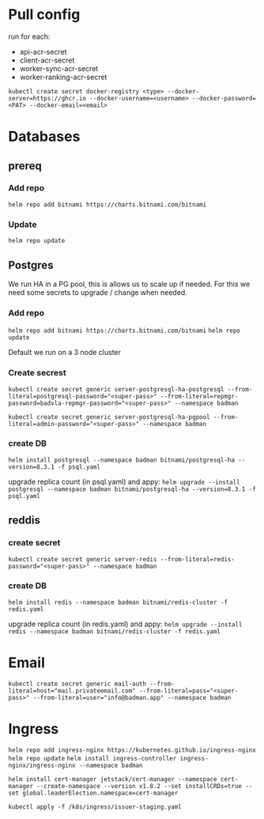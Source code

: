 # Pull config

run for each:

- api-acr-secret
- client-acr-secret
- worker-sync-acr-secret
- worker-ranking-acr-secret

`kubectl create secret docker-registry <type> --docker-server=https://ghcr.io --docker-username=<username> --docker-password=<PAT> --docker-email=<email>`

# Databases

## prereq

### Add repo

`helm repo add bitnami https://charts.bitnami.com/bitnami`

### Update

`helm repo update`

## Postgres

We run HA in a PG pool, this is allows us to scale up if needed.
For this we need some secrets to upgrade / change when needed.

### Add repo

`helm repo add bitnami https://charts.bitnami.com/bitnami`
`helm repo update`

Default we run on a 3 node cluster

### Create secrest

`kubectl create secret generic server-postgresql-ha-postgresql --from-literal=postgresql-password="<super-pass>" --from-literal=repmgr-password=badvla-repmgr-password="<super-pass>" --namespace badman`

`kubectl create secret generic server-postgresql-ha-pgpool --from-literal=admin-password="<super-pass>" --namespace badman`

### create DB

`helm install postgresql --namespace badman bitnami/postgresql-ha --version=8.3.1 -f psql.yaml`

upgrade replica count (in psql.yaml) and appy:
`helm upgrade --install postgresql --namespace badman bitnami/postgresql-ha --version=8.3.1 -f psql.yaml`

## reddis

### create secret

`kubectl create secret generic server-redis --from-literal=redis-password="<super-pass>" --namespace badman`

### create DB

`helm install redis --namespace badman bitnami/redis-cluster -f redis.yaml`

upgrade replica count (in redis.yaml) and appy:
`helm upgrade --install redis --namespace badman bitnami/redis-cluster -f redis.yaml`

# Email

`kubectl create secret generic mail-auth --from-literal=host="mail.privateemail.com" --from-literal=pass="<super-pass>" --from-literal=user="info@badman.app" --namespace badman`

# Ingress

`helm repo add ingress-nginx https://kubernetes.github.io/ingress-nginx`
`helm repo update`
`helm install ingress-controller ingress-nginx/ingress-nginx --namespace badman`

`helm install cert-manager jetstack/cert-manager --namespace cert-manager --create-namespace --version v1.8.2 --set installCRDs=true --set global.leaderElection.namespace=cert-manager`

`kubectl apply -f /k8s/ingress/issuer-staging.yaml`